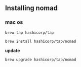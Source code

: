 ## Installing nomad

### mac os
`brew tap hashicorp/tap`

`brew install hashicorp/tap/nomad`


**update**

`brew upgrade hashicorp/tap/nomad`

